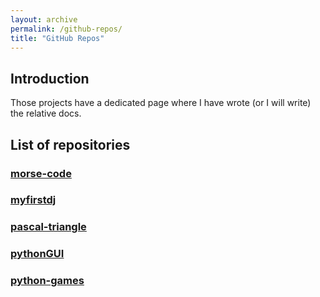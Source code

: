 ```yaml
---
layout: archive
permalink: /github-repos/
title: "GitHub Repos" 
---
```


## Introduction
Those projects have a dedicated page where I have wrote (or I will write) the relative docs. 

## List of repositories

### [morse-code](/github-repos/morse-code/)
### [myfirstdj](/github-repos/myfirstdj/)
### [pascal-triangle](/github-repos/pascal-triangle)
### [pythonGUI](/github-repos/pythongui)
### [python-games](/github-repos/python-games)